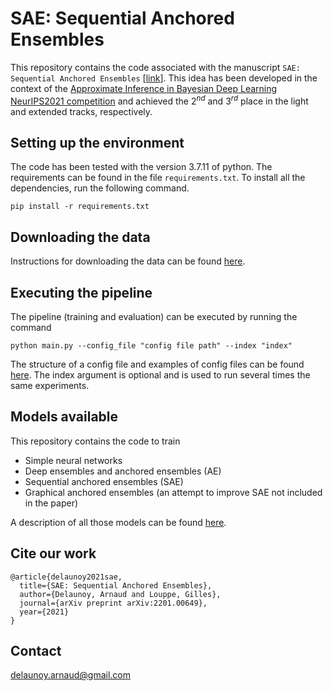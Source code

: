 # SAE: Sequential Anchored Ensembles
This repository contains the code associated with the manuscript `SAE: Sequential Anchored Ensembles` [[link](https://arxiv.org/abs/2201.00649)]. This idea has been developed in the context of the [Approximate Inference in Bayesian Deep Learning NeurIPS2021 competition](https://izmailovpavel.github.io/neurips_bdl_competition/#:~:text=While%20approximate%20inference%20procedures%20in,of%20the%20Bayesian%20predictive%20distribution.) and achieved the $2^{nd}$ and $3^{rd}$ place in the light and extended tracks, respectively.

## Setting up the environment
The code has been tested with the version 3.7.11 of python. The requirements can be found in the file `requirements.txt`. To install all the dependencies, run the following command.
```
pip install -r requirements.txt
```

## Downloading the data
Instructions for downloading the data can be found [here](data/).

## Executing the pipeline
The pipeline (training and evaluation) can be executed by running the command 
```
python main.py --config_file "config file path" --index "index"
```

The structure of a config file and examples of config files can be found [here](config_files/). The index argument is optional and is used to run several times the same experiments.

## Models available
This repository contains the code to train 
 * Simple neural networks
 * Deep ensembles and anchored ensembles (AE)
 * Sequential anchored ensembles (SAE)
 * Graphical anchored ensembles (an attempt to improve SAE not included in the paper)
 
A description of all those models can be found [here](models/).

## Cite our work
```
@article{delaunoy2021sae,
  title={SAE: Sequential Anchored Ensembles},
  author={Delaunoy, Arnaud and Louppe, Gilles},
  journal={arXiv preprint arXiv:2201.00649},
  year={2021}
}
```

## Contact
delaunoy.arnaud@gmail.com

